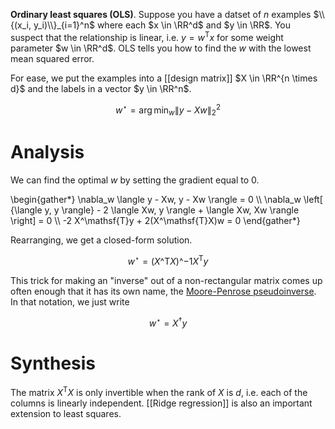 **Ordinary least squares (OLS)**. Suppose you have a datset of $n$ examples $\\{(x_i, y_i)\\}_{i=1}^n$ where each $x \in \RR^d$ and $y \in \RR$. You suspect that the relationship is linear, i.e. $y = w^\mathsf{T}x$ for some weight parameter $w \in \RR^d$. OLS tells you how to find the $w$ with the lowest mean squared error.

For ease, we put the examples into a [[design matrix]] $X \in \RR^{n \times d}$ and the labels in a vector $y \in \RR^n$. 

$$
w^\star = \arg\min_w \lVert y - Xw \rVert^2_2
$$

# Analysis

We can find the optimal $w$ by setting the gradient equal to 0.

\begin{gather\*}
\nabla_w \langle y - Xw,  y - Xw \rangle = 0 \\\\
\nabla_w \left[ {\langle y, y \rangle} - 2 \langle Xw, y \rangle +  \langle Xw, Xw \rangle \right] = 0 \\\\
-2 X^\mathsf{T}y + 2(X^\mathsf{T}X)w = 0
\end{gather\*}

Rearranging, we get a closed-form solution.

$$
w^\star = (X\^\mathsf{T}X)\^{-1}X^\mathsf{T}y \tag{OLS Solution}
$$

This trick for making an "inverse" out of a non-rectangular matrix comes up often enough that it has its own name, the [Moore-Penrose pseudoinverse](https://www.wikiwand.com/en/Moore%E2%80%93Penrose_inverse). In that notation, we just write

$$
w^\star = X^\dagger y
$$

# Synthesis

The matrix $X^\mathsf{T}X$ is only invertible when the rank of $X$ is $d$, i.e. each of the columns is linearly independent. [[Ridge regression]] is also an important extension to least squares.